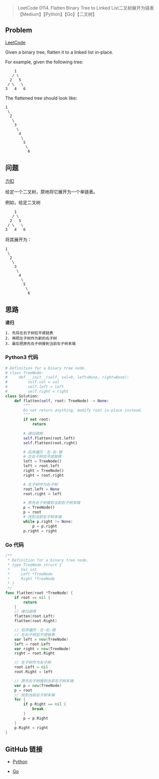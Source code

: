 > LeetCode 0114. Flatten Binary Tree to Linked List二叉树展开为链表【Medium】【Python】【Go】【二叉树】

## Problem

[LeetCode](https://leetcode.com/problems/flatten-binary-tree-to-linked-list/)

Given a binary tree, flatten it to a linked list in-place.

For example, given the following tree:

```
    1
   / \
  2   5
 / \   \
3   4   6
```

The flattened tree should look like:

```
1
 \
  2
   \
    3
     \
      4
       \
        5
         \
          6
```

## 问题

[力扣](https://leetcode-cn.com/problems/flatten-binary-tree-to-linked-list/)

给定一个二叉树，原地将它展开为一个单链表。

例如，给定二叉树

    	1
       / \
      2   5
     / \   \
    3   4   6

将其展开为：

```
1
 \
  2
   \
    3
     \
      4
       \
        5
         \
          6
```

## 思路

**递归**

```
1. 先将左右子树拉平成链表
2. 再把左子树作为新的右子树
3. 最后把原先右子树接到当前右子树末端
```

### Python3 代码

```python
# Definition for a binary tree node.
# class TreeNode:
#     def __init__(self, val=0, left=None, right=None):
#         self.val = val
#         self.left = left
#         self.right = right
class Solution:
    def flatten(self, root: TreeNode) -> None:
        """
        Do not return anything, modify root in-place instead.
        """
        if not root:
            return
        
        # 递归调用
        self.flatten(root.left)
        self.flatten(root.right)

        # 后序遍历：左-右-根
        # 左右子树拉平成链表
        left = TreeNode()
        left = root.left
        right = TreeNode()
        right = root.right

        # 左子树作为右子树
        root.left = None
        root.right = left

        # 原先右子树接到当前右子树末端
        p = TreeNode()
        p = root
        # 找到当前右子树末端
        while p.right != None:
            p = p.right
        p.right = right
```

### Go 代码

```go
/**
 * Definition for a binary tree node.
 * type TreeNode struct {
 *     Val int
 *     Left *TreeNode
 *     Right *TreeNode
 * }
 */
func flatten(root *TreeNode) {
	if root == nil {
		return
	}
	// 递归调用
	flatten(root.Left)
	flatten(root.Right)

	// 后序遍历：左-右-根
	// 左右子树拉平成链表
	var left = new(TreeNode)
	left = root.Left
	var right = new(TreeNode)
	right = root.Right

	// 左子树作为右子树
	root.Left = nil
	root.Right = left

	// 原先右子树接到当前右子树末端
	var p = new(TreeNode)
	p = root
	// 找到当前右子树末端
	for {
		if p.Right == nil {
			break
		}
		p = p.Right
	} 
	p.Right = right
}
```

## GitHub 链接

- [Python](https://github.com/Wonz5130/LeetCode-Solutions/blob/master/solutions/0114-Flatten-Binary-Tree-to-Linked-List/0114.py)

- [Go](https://github.com/Wonz5130/LeetCode-Solutions/blob/master/solutions/0114-Flatten-Binary-Tree-to-Linked-List/0114.go)